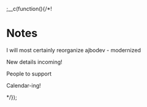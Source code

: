 
;__c(function(){/*!

# Notes

I will most certainly reorganize ajbodev - modernized

New details incoming!

People to support

Calendar-ing!

[//]: # (@~|[content]|~@)

*/});
